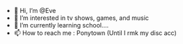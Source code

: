 - 👋 Hi, I’m @Eve
- 👀 I’m interested in tv shows, games, and music
- 🌱 I’m currently learning school....
- 📫 How to reach me : Ponytown (Until I rmk my disc acc)
